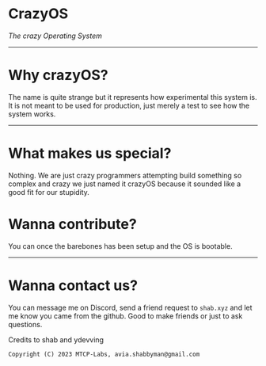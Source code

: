 # CrazyOS
*The crazy Operating System*

----

# Why crazyOS?

The name is quite strange but it represents how experimental this system is.
It is not meant to be used for production, just merely a test to see how the
system works.

----

# What makes us special?

Nothing. We are just crazy programmers attempting build something so complex and crazy
we just named it crazyOS because it sounded like a good fit for our stupidity.

# Wanna contribute?

You can once the barebones has been setup and the OS is bootable.

----

# Wanna contact us?

You can message me on Discord, send a friend request to `shab.xyz` and let me know
you came from the github. Good to make friends or just to ask questions.

Credits to shab and ydevving 

`Copyright (C) 2023 MTCP-Labs, avia.shabbyman@gmail.com`
